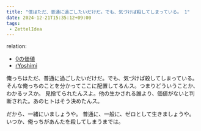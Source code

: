 ```yaml
---
title: "僕はただ、普通に過ごしたいだけだ。でも、気づけば殺してしまっている。 1"
date: 2024-12-21T15:35:12+09:00
tags:
 - ZettelIdea
---
```

relation:
 - [0の価値](../Novels/NovelClean/ナカリア/設定/0の価値.md)
 - [rYoshimi](../Novels/NovelClean/ナカリア/設定/登場人物/語録/吉見録.md)

俺っちはただ、普通に過ごしたいだけだ。でも、気づけば殺してしまっている。
そんな俺っちのことを分かってここに配置してるんス。つまりどういうことか、わかるッスか。
見捨てられたんスよ。他の生かされる誰より、価値がないと判断された。あのヒトはそう決めたんス。

だから、一緒にいましょうや。
普通に、一般に、ゼロとして生きましょうや。
いつか、俺っちがあんたを殺してしまうまでは。